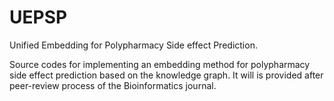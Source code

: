 # UEPSP
Unified Embedding for Polypharmacy Side effect Prediction.

Source codes for implementing an embedding method for polypharmacy side effect prediction based on the knowledge graph.
It will is provided after peer-review process of the Bioinformatics journal.
